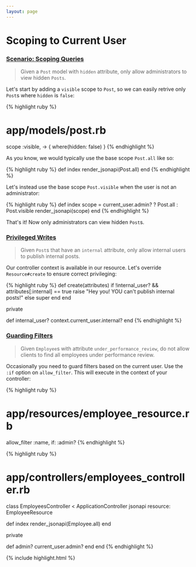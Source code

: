 ```yaml
---
layout: page
---
```


Scoping to Current User
==========

### <a name="scoping-queries" href='#scoping-queries'>Scenario: Scoping Queries</a>

> Given a `Post` model with `hidden` attribute, only allow administrators
to view hidden `Posts`.

Let's start by adding a `visible` scope to `Post`, so we can easily
retrive only `Post`s where `hidden` is `false`:

{% highlight ruby %}
# app/models/post.rb
scope :visible, -> { where(hidden: false) }
{% endhighlight %}

As you know, we would typically use the base scope `Post.all` like so:

{% highlight ruby %}
def index
  render_jsonapi(Post.all)
end
{% endhighlight %}

Let's instead use the base scope `Post.visible` when the user is not an
administrator:

{% highlight ruby %}
def index
  scope = current_user.admin? ? Post.all : Post.visible
  render_jsonapi(scope)
end
{% endhighlight %}

That's it! Now only administrators can view hidden `Post`s.

### <a name="privileged-writes" href='#privileged-writes'>Privileged Writes</a>

> Given `Post`s that have an `internal` attribute, only allow
internal users to publish internal posts.

Our controller context is available in our resource. Let's override
`Resource#create` to ensure correct privileging:

{% highlight ruby %}
def create(attributes)
  if !internal_user? && attributes[:internal] == true
    raise "Hey you! YOU can't publish internal posts!"
  else
    super
  end
end

private

def internal_user?
  context.current_user.internal?
end
{% endhighlight %}

### <a name="guarding-filters" href='#guarding-filters'>Guarding Filters</a>

> Given `Employee`s with attribute `under_performance_review`, do not allow clients to find all employees under performance review.

Occasionally you need to guard filters based on the current user. Use
the `:if` option on `allow_filter`. This will execute in the context of
your controller:

{% highlight ruby %}
# app/resources/employee_resource.rb
allow_filter :name, if: :admin?
{% endhighlight %}

{% highlight ruby %}
# app/controllers/employees_controller.rb
class EmployeesController < ApplicationController
  jsonapi resource: EmployeeResource

  def index
    render_jsonapi(Employee.all)
  end

  private

  def admin?
    current_user.admin?
  end
end
{% endhighlight %}

{% include highlight.html %}
